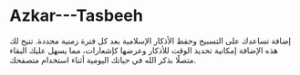 # Azkar---Tasbeeh
إضافة تساعدك على التسبيح وحفظ الأذكار الإسلامية بعد كل فترة زمنية محددة. تتيح لك هذه الإضافة إمكانية تحديد الوقت للأذكار وعرضها كإشعارات، مما يسهل عليك البقاء متصلًا بذكر الله في حياتك اليومية أثناء استخدام متصفحك.
